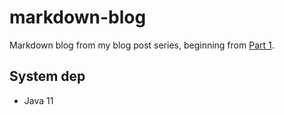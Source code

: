 # markdown-blog
Markdown blog from my blog post series, beginning from [Part 1](https://www.roshanadhikary.com.np/2021/05/build-a-markdown-based-blog-with-spring-boot-part-1.html).


## System dep
- Java 11
